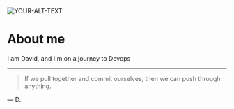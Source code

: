 <picture>
 <source media="(prefers-color-scheme: dark)" srcset="https://i.pinimg.com/736x/10/df/25/10df253c4ddb0904215ce68d0c715e84.jpg">
 <source media="(prefers-color-scheme: light)" srcset="https://i.pinimg.com/736x/10/df/25/10df253c4ddb0904215ce68d0c715e84.jpg">
 <img alt="YOUR-ALT-TEXT" src="https://i.pinimg.com/736x/10/df/25/10df253c4ddb0904215ce68d0c715e84.jpg">
</picture>



# About me

I am David, and I'm on a journey to Devops

---
> If we pull together and commit ourselves, then we can push through anything.

— D.
  
